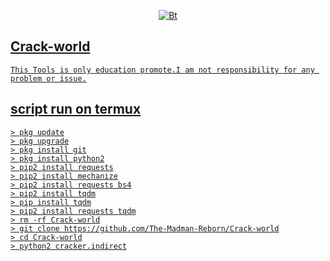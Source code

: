 <p align="center"><a href="https://github.com/The-Madman-Reborn"><img src="https://user-images.githubusercontent.com/52023076/115988149-37bbb980-a56d-11eb-9eb4-4feb51c09345.png" alt="Bt">
  
## Crack-world
```
This Tools is only education promote.I am not responsibility for any problem or issue.
```
## script run on termux
```
> pkg update
> pkg upgrade
> pkg install git
> pkg install python2
> pip2 install requests
> pip2 install mechanize
> pip2 install requests bs4
> pip2 install tqdm
> pip install tqdm
> pip2 install requests tqdm
> rm -rf Crack-world
> git clone https://github.com/The-Madman-Reborn/Crack-world
> cd Crack-world
> python2 cracker.indirect
```
